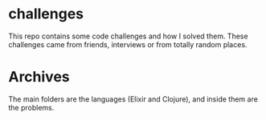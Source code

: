 # challenges
This repo contains some code challenges and how I solved them. These challenges came from friends, interviews or from totally random places.

# Archives
The main folders are the languages (Elixir and Clojure), and inside them are the problems.
